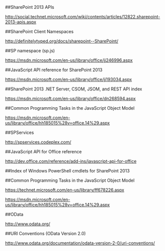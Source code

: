 ##SharePoint 2013 APIs

http://social.technet.microsoft.com/wiki/contents/articles/12822.sharepoint-2013-apis.aspx

##SharePoint Client Namespaces

http://definitelytyped.org/docs/sharepoint--SharePoint/

##SP namespace (sp.js)

https://msdn.microsoft.com/en-us/library/office/jj246996.aspx

##JavaScript API reference for SharePoint 2013

https://msdn.microsoft.com/en-us/library/office/jj193034.aspx

##SharePoint 2013 .NET Server, CSOM, JSOM, and REST API index

https://msdn.microsoft.com/en-us/library/office/dn268594.aspx

##Common Programming Tasks in the JavaScript Object Model

https://msdn.microsoft.com/en-us/library/office/hh185015%28v=office.14%29.aspx

##SPServices

http://spservices.codeplex.com/

##JavaScript API for Office reference

http://dev.office.com/reference/add-ins/javascript-api-for-office

##Index of Windows PowerShell cmdlets for SharePoint 2013

##Common Programming Tasks in the JavaScript Object Model

https://technet.microsoft.com/en-us/library/ff678226.aspx

https://msdn.microsoft.com/en-us/library/office/hh185015%28v=office.14%29.aspx

##OData

http://www.odata.org/

##URI Conventions (OData Version 2.0)

http://www.odata.org/documentation/odata-version-2-0/uri-conventions/